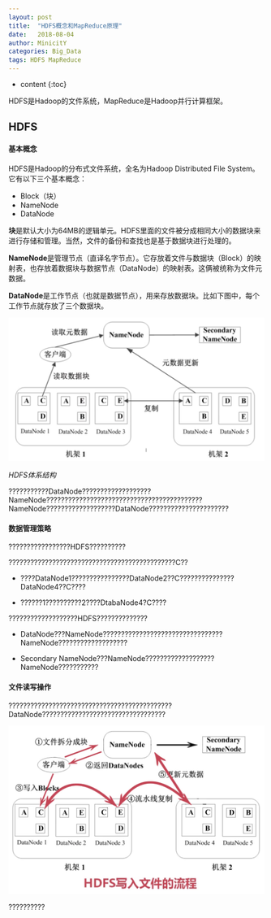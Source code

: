 ```yaml
---
layout: post
title:  "HDFS概念和MapReduce原理"
date:   2018-08-04
author: MinicitY
categories: Big_Data
tags: HDFS MapReduce
---
```


* content
{:toc}

HDFS是Hadoop的文件系统，MapReduce是Hadoop并行计算框架。

## **HDFS**

#### 基本概念

HDFS是Hadoop的分布式文件系统，全名为Hadoop Distributed File System。它有以下三个基本概念：

- Block（块）
- NameNode
- DataNode

**块**是默认大小为64MB的逻辑单元。HDFS里面的文件被分成相同大小的数据块来进行存储和管理。当然，文件的备份和查找也是基于数据块进行处理的。

**NameNode**是管理节点（直译名字节点）。它存放着文件与数据块（Block）的映射表，也存放着数据块与数据节点（DataNode）的映射表。这俩被统称为文件元数据。

**DataNode**是工作节点（也就是数据节点），用来存放数据块。比如下图中，每个工作节点就存放了三个数据块。









![](https://raw.githubusercontent.com/MinicitY/MyImg/master/Hadoop/HDFS%E6%A6%82%E5%BF%B5%E5%9B%BE.png)

_HDFS体系结构_

???????????DataNode???????????????????NameNode???????????????????????????????????????????NameNode???????????????????DataNode??????????????????????

#### 数据管理策略

?????????????????HDFS??????????

??????????????????????????????????????????????C??

- ????DataNode1????????????????DataNode2??C???????????????DataNode4??C????

- ??????1??????????2????DtabaNode4?C????

???????????????????HDFS??????????????

- DataNode???NameNode?????????????????????????????????NameNode???????????????????

- Secondary NameNode???NameNode???????????????????NameNode???????????

#### 文件读写操作

?????????????????????????????????????????????DataNode??????????????????????????????????

![](https://raw.githubusercontent.com/MinicitY/MyImg/master/Hadoop/HDFS%E5%86%99%E5%85%A5%E6%96%87%E4%BB%B6%E7%9A%84%E6%B5%81%E7%A8%8B.png)

??????????